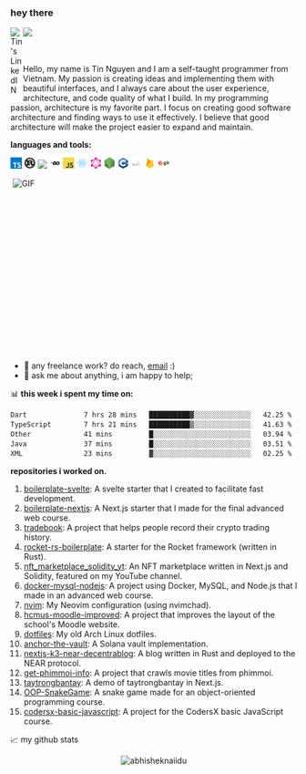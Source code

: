 ### hey there 
<a href="https://www.linkedin.com/in/trungtin2001/">
  <img align="left" alt="Tin's LinkedIN" width="22px" src="https://camo.githubusercontent.com/5e276c6fba1d9ca47f6fece34740b3de2884779ab8bb240c71123c467adc5936/68747470733a2f2f63646e2e73696d706c6569636f6e732e6f72672f6c696e6b6564696e" />
</a>

![](https://visitor-badge.glitch.me/badge?page_id=tinwritescode.tinwritescode)

<br />

Hello, my name is Tin Nguyen and I am a self-taught programmer from Vietnam. My passion is creating ideas and implementing them with beautiful interfaces, and I always care about the user experience, architecture, and code quality of what I build. In my programming passion, architecture is my favorite part. I focus on creating good software architecture and finding ways to use it effectively. I believe that good architecture will make the project easier to expand and maintain.

**languages and tools:**  

<code><img height="20" src="https://raw.githubusercontent.com/github/explore/80688e429a7d4ef2fca1e82350fe8e3517d3494d/topics/typescript/typescript.png"></code>
<code><img height="20" src="https://raw.githubusercontent.com/github/explore/80688e429a7d4ef2fca1e82350fe8e3517d3494d/topics/rust/rust.png"></code>
<code><img height="20" src="https://uxwing.com/wp-content/themes/uxwing/download/brands-and-social-media/svelte-icon.png"></code>
<code><img height="20" src="https://raw.githubusercontent.com/github/explore/80688e429a7d4ef2fca1e82350fe8e3517d3494d/topics/go/go.png"></code>
<code><img height="20" src="https://raw.githubusercontent.com/github/explore/80688e429a7d4ef2fca1e82350fe8e3517d3494d/topics/javascript/javascript.png"></code>
<code><img height="20" src="https://raw.githubusercontent.com/github/explore/80688e429a7d4ef2fca1e82350fe8e3517d3494d/topics/react/react.png"></code>
<code><img height="20" src="https://raw.githubusercontent.com/github/explore/5c058a388828bb5fde0bcafd4bc867b5bb3f26f3/topics/graphql/graphql.png"></code>
<code><img height="20" src="https://raw.githubusercontent.com/github/explore/80688e429a7d4ef2fca1e82350fe8e3517d3494d/topics/nodejs/nodejs.png"></code>
<code><img height="20" src="https://raw.githubusercontent.com/github/explore/80688e429a7d4ef2fca1e82350fe8e3517d3494d/topics/cpp/cpp.png"></code>
<code><img height="20" src="https://raw.githubusercontent.com/github/explore/80688e429a7d4ef2fca1e82350fe8e3517d3494d/topics/mysql/mysql.png"></code>
<code><img height="20" src="https://raw.githubusercontent.com/github/explore/80688e429a7d4ef2fca1e82350fe8e3517d3494d/topics/firebase/firebase.png"></code>
<code><img height="20" src="https://raw.githubusercontent.com/github/explore/80688e429a7d4ef2fca1e82350fe8e3517d3494d/topics/git/git.png"></code>

  <img align="right" alt="GIF" src="https://github.com/abhisheknaiidu/tinwritescode/blob/master/code.gif?raw=true" width="500" height="320" />
  
- 💼 any freelance work? do reach, [email](mailto:hopthucuatin@gmail.com) :)
- 💬 ask me about anything, i am happy to help;

📊 **this week i spent my time on:**
<!--START_SECTION:waka-->

```txt
Dart              7 hrs 28 mins   ██████████▓░░░░░░░░░░░░░░   42.25 %
TypeScript        7 hrs 21 mins   ██████████▒░░░░░░░░░░░░░░   41.63 %
Other             41 mins         █░░░░░░░░░░░░░░░░░░░░░░░░   03.94 %
Java              37 mins         █░░░░░░░░░░░░░░░░░░░░░░░░   03.51 %
XML               23 mins         ▓░░░░░░░░░░░░░░░░░░░░░░░░   02.25 %
```

<!--END_SECTION:waka-->

**repositories i worked on.**

1. [boilerplate-svelte](https://github.com/tinwritescode/boilerplate-svelte): A svelte starter that I created to facilitate fast development.
2. [boilerplate-nextjs](https://github.com/tinwritescode/boilerplate-nextjs): A Next.js starter that I made for the final advanced web course.
3. [tradebook](https://github.com/tinwritescode/tradebook): A project that helps people record their crypto trading history.
4. [rocket-rs-boilerplate](https://github.com/tinwritescode/rocket-rs-boilerplate): A starter for the Rocket framework (written in Rust).
5. [nft_marketplace_solidity_yt](https://github.com/tinwritescode/nft_marketplace_solidity_yt): An NFT marketplace written in Next.js and Solidity, featured on my YouTube channel.
6. [docker-mysql-nodejs](https://github.com/tinwritescode/docker-mysql-nodejs): A project using Docker, MySQL, and Node.js that I made in an advanced web course.
7. [nvim](https://github.com/tinwritescode/nvim): My Neovim configuration (using nvimchad).
8. [hcmus-moodle-improved](https://github.com/tinwritescode/hcmus-moodle-improved): A project that improves the layout of the school's Moodle website.
9. [dotfiles](https://github.com/tinwritescode/dotfiles): My old Arch Linux dotfiles.
10. [anchor-the-vault](https://github.com/tinwritescode/anchor-the-vault): A Solana vault implementation.
11. [nextjs-k3-near-decentrablog](https://github.com/tinwritescode/nextjs-k3-near-decentrablog): A blog written in Rust and deployed to the NEAR protocol.
12. [get-phimmoi-info](https://github.com/tinwritescode/get-phimmoi-info): A project that crawls movie titles from phimmoi.
13. [taytrongbantay](https://github.com/tinwritescode/taytrongbantay): A demo of taytrongbantay in Next.js.
14. [OOP-SnakeGame](https://github.com/tinwritescode/OOP-SnakeGame): A snake game made for an object-oriented programming course.
15. [codersx-basic-javascript](https://github.com/tinwritescode/codersx-basic-javascript): A project for the CodersX basic JavaScript course.


📈 my github stats

<p align="center"> <img src="https://github-readme-stats.vercel.app/api?username=tinwritescode&show_icons=true&theme=gotham" alt="abhisheknaiidu" />




